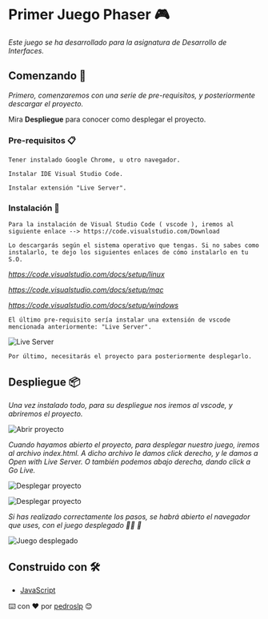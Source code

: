 # Primer Juego Phaser 🎮

_Este juego se ha desarrollado para la asignatura de Desarrollo de Interfaces._

## Comenzando 🚀

_Primero, comenzaremos con una serie de pre-requisitos, y posteriormente descargar el proyecto._

Mira **Despliegue** para conocer como desplegar el proyecto.

### Pre-requisitos 📋

```
Tener instalado Google Chrome, u otro navegador.
```

```
Instalar IDE Visual Studio Code.
```

```
Instalar extensión "Live Server".
```

### Instalación 🔧

```
Para la instalación de Visual Studio Code ( vscode ), iremos al siguiente enlace --> https://code.visualstudio.com/Download
```

```
Lo descargarás según el sistema operativo que tengas. Si no sabes como instalarlo, te dejo los siguientes enlaces de cómo instalarlo en tu S.O.
```

_https://code.visualstudio.com/docs/setup/linux_

_https://code.visualstudio.com/docs/setup/mac_

_https://code.visualstudio.com/docs/setup/windows_

```
El último pre-requisito sería instalar una extensión de vscode mencionada anteriormente: "Live Server".
```

![Live Server](https://raw.githubusercontent.com/parzibyte/WaterPy/master/assets/images/live-server.png)

```
Por último, necesitarás el proyecto para posteriormente desplegarlo.
```

## Despliegue 📦

_Una vez instalado todo, para su despliegue nos iremos al vscode, y abriremos el proyecto._

![Abrir proyecto](https://raw.githubusercontent.com/parzibyte/WaterPy/master/assets/images/open-project.png)

_Cuando hayamos abierto el proyecto, para desplegar nuestro juego, iremos al archivo index.html. A dicho archivo le damos click derecho, y le damos a Open with Live Server. O también podemos abajo derecha, dando click a Go Live._

![Desplegar proyecto](https://raw.githubusercontent.com/parzibyte/WaterPy/master/assets/images/deployment.png)

![Desplegar proyecto](https://raw.githubusercontent.com/parzibyte/WaterPy/master/assets/images/deployment-2.png)

_Si has realizado correctamente los pasos, se habrá abierto el navegador que uses, con el juego desplegado 👏🏼 🎉_

![Juego desplegado](https://raw.githubusercontent.com/parzibyte/WaterPy/master/assets/images/game-displayed.png)

## Construido con 🛠️

- [JavaScript](https://www.javascript.com/)

⌨️ con ❤️ por [pedroslp](https://github.com/pedroslp) 😊
